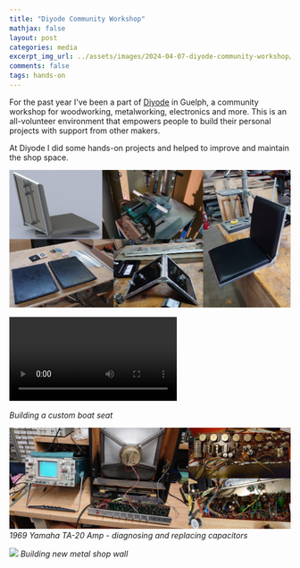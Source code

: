 ```yaml
---
title: "Diyode Community Workshop"
mathjax: false
layout: post
categories: media
excerpt_img_url: ../assets/images/2024-04-07-diyode-community-workshop/DSC_0213.JPG
comments: false
tags: hands-on
---
```


For the past year I've been a part of [Diyode](https://diyode.com/blog/) in Guelph, a community workshop for woodworking, metalworking, electronics and more. This is an all-volunteer environment that empowers people to build their personal projects with support from other makers. 

At Diyode I did some hands-on projects and helped to improve and maintain the shop space.

![](/assets/images/2024-04-07-diyode-community-workshop/Boat_seat.jpg)

<video controls>
  <source src="/assets/images/2024-04-07-diyode-community-workshop/MOV_0187.mp4" type="video/mp4">
</video>

*Building a custom boat seat*

![](/assets/images/2024-04-07-diyode-community-workshop/Amp.jpg)
*1969 Yamaha TA-20 Amp - diagnosing and replacing capacitors*

![](/assets/images/2024-04-07-diyode-community-workshop/img_1004.jpg)
*Building new metal shop wall*















